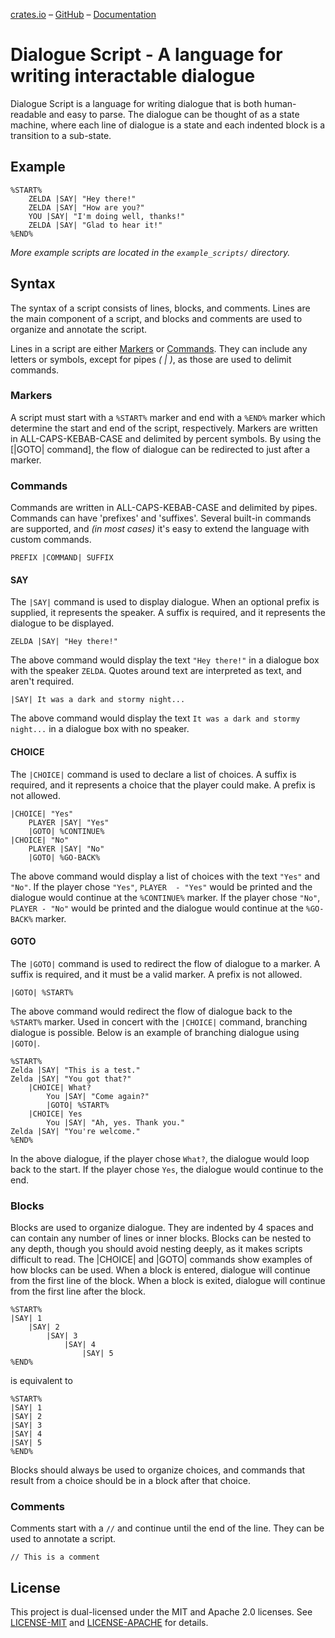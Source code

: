 [crates.io] &ndash; [GitHub] &ndash; [Documentation]

# Dialogue Script - A language for writing interactable dialogue

Dialogue Script is a language for writing dialogue that is both human-readable and easy to parse. The
dialogue can be thought of as a state machine, where each line of dialogue is a state and each indented
block is a transition to a sub-state.

## Example

```text
%START%
    ZELDA |SAY| "Hey there!"
    ZELDA |SAY| "How are you?"
    YOU |SAY| "I'm doing well, thanks!"
    ZELDA |SAY| "Glad to hear it!"
%END%
```

_More example scripts are located in the `example_scripts/` directory._

## Syntax

The syntax of a script consists of lines, blocks, and comments. Lines are the main component of a script, and
blocks and comments are used to organize and annotate the script.

Lines in a script are either [Markers](#Markers) or [Commands](#Commands). They can include any letters
or symbols, except for pipes _(&nbsp;|&nbsp;)_, as those are used to delimit commands.

### Markers

A script must start with a `%START%` marker and end with a `%END%` marker which determine the start and
end of the script, respectively. Markers are written in ALL-CAPS-KEBAB-CASE and delimited by percent
symbols. By using the [|GOTO| command], the flow of dialogue can be
redirected to just after a marker.

### Commands

Commands are written in ALL-CAPS-KEBAB-CASE and delimited by pipes. Commands can have 'prefixes' and
'suffixes'. Several built-in commands are supported, and _(in most cases)_ it's easy to extend the language with custom
commands.

```text
PREFIX |COMMAND| SUFFIX
```

#### SAY

The `|SAY|` command is used to display dialogue. When an optional prefix is supplied, it represents the
speaker. A suffix is required, and it represents the dialogue to be displayed.

```text
ZELDA |SAY| "Hey there!"
```

The above command would display the text `"Hey there!"` in a dialogue box with the speaker `ZELDA`.
Quotes around text are interpreted as text, and aren't required.

```text
|SAY| It was a dark and stormy night...
```

The above command would display the text `It was a dark and stormy night...` in a dialogue box with no speaker.

#### CHOICE

The `|CHOICE|` command is used to declare a list of choices. A suffix is required, and it represents a choice
that the player could make. A prefix is not allowed.

```text
|CHOICE| "Yes"
    PLAYER |SAY| "Yes"
    |GOTO| %CONTINUE%
|CHOICE| "No"
    PLAYER |SAY| "No"
    |GOTO| %GO-BACK%
```

The above command would display a list of choices with the text `"Yes"` and `"No"`. If the player chose
`"Yes"`, `PLAYER  - "Yes"` would be printed and the dialogue would continue at the `%CONTINUE%` marker. If the player chose `"No"`, `PLAYER - "No"` would be printed and the dialogue would continue at the `%GO-BACK%` marker.

#### GOTO

The `|GOTO|` command is used to redirect the flow of dialogue to a marker. A suffix is required, and it
must be a valid marker. A prefix is not allowed.

```text
|GOTO| %START%
```

The above command would redirect the flow of dialogue back to the `%START%` marker. Used in concert with the
`|CHOICE|` command, branching dialogue is possible. Below is an example of branching dialogue using `|GOTO|`.

```text
%START%
Zelda |SAY| "This is a test."
Zelda |SAY| "You got that?"
    |CHOICE| What?
        You |SAY| "Come again?"
        |GOTO| %START%
    |CHOICE| Yes
        You |SAY| "Ah, yes. Thank you."
Zelda |SAY| "You're welcome."
%END%
```

In the above dialogue, if the player chose `What?`, the dialogue would loop back to the start.
If the player chose `Yes`, the dialogue would continue to the end.

### Blocks

Blocks are used to organize dialogue. They are indented by 4 spaces and can contain any number of lines or inner blocks. Blocks can be nested to any depth, though you should avoid nesting deeply, as it makes scripts difficult to read. The |CHOICE| and |GOTO| commands show examples of how blocks can be used. When a block is entered, dialogue will continue from the first line of the block. When a block is exited, dialogue will continue from the first line after the block.

```text
%START%
|SAY| 1
    |SAY| 2
        |SAY| 3
            |SAY| 4
                |SAY| 5
%END%
```

is equivalent to

```text
%START%
|SAY| 1
|SAY| 2
|SAY| 3
|SAY| 4
|SAY| 5
%END%
```

Blocks should always be used to organize choices, and commands that result from a choice should be in a block after that choice.

### Comments

Comments start with a `//` and continue until the end of the line. They can be used to annotate a script.

```text
// This is a comment
```

## License

This project is dual-licensed under the MIT and Apache 2.0 licenses. See [LICENSE-MIT]() and [LICENSE-APACHE](LICENSE-APACHE) for details.

[crates.io]: https://crates.io/crates/dialogue-rs
[GitHub]: https://github.com/Velfi/dialogue-rs
[Documentation]: https://docs.rs/crate/dialogue-rs/latest
[LICENSE-MIT]: https://choosealicense.com/licenses/mit
[LICENSE-APACHE]: https://choosealicense.com/licenses/apache-2.0
